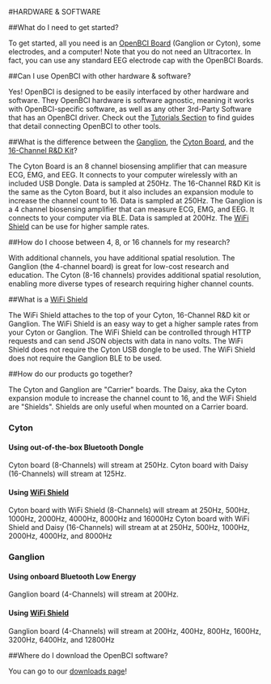 #HARDWARE & SOFTWARE

##What do I need to get started?

To get started, all you need is an [OpenBCI Board](http://shop.openbci.com/collections/frontpage/boards) (Ganglion or Cyton), some electrodes, and a computer! Note that you do not need an Ultracortex. In fact, you can use any standard EEG electrode cap with the OpenBCI Boards.

##Can I use OpenBCI with other hardware & software?

Yes! OpenBCI is designed to be easily interfaced by other hardware and software. They OpenBCI hardware is software agnostic, meaning it works with OpenBCI-specific software, as well as any other 3rd-Party Software that has an OpenBCI driver. Check out the [Tutorials Section](http://docs.openbci.com/Tutorials/01-GettingStarted) to find guides that detail connecting OpenBCI to other tools.

##What is the difference between the [Ganglion](http://shop.openbci.com/collections/frontpage/products/pre-order-ganglion-board?variant=13461804483), the [Cyton Board](http://shop.openbci.com/collections/frontpage/products/openbci-32-bit-board-kit?variant=784651699), and the [16-Channel R&D Kit](http://shop.openbci.com/collections/frontpage/products/openbci-16-channel-r-d-kit?variant=785215991)?

The Cyton Board is an 8 channel biosensing amplifier that can measure ECG, EMG, and EEG. It connects to your computer wirelessly with an included USB Dongle. Data is sampled at 250Hz.
The 16-Channel R&D Kit is the same as the Cyton Board, but it also includes an expansion module to increase the channel count to 16. Data is sampled at 250Hz.
The Ganglion is a 4 channel biosensing amplifier that can measure ECG, EMG, and EEG. It connects to your computer via BLE. Data is sampled at 200Hz.
The [WiFi Shield](https://shop.openbci.com/collections/frontpage/products/wifi-shield?variant=44534009550) can be use for higher sample rates.

##How do I choose between 4, 8, or 16 channels for my research?

With additional channels, you have additional spatial resolution. The Ganglion (the 4-channel board) is great for low-cost research and education. The Cyton (8-16 channels) provides additional spatial resolution, enabling more diverse types of research requiring higher channel counts.

##What is a [WiFi Shield](https://shop.openbci.com/collections/frontpage/products/wifi-shield?variant=44534009550)

The WiFi Shield attaches to the top of your Cyton, 16-Channel R&D kit or Ganglion. The WiFi Shield is an easy way to get a higher sample rates from your Cyton or Ganglion. The WiFi Shield can be controlled through HTTP requests and can send JSON objects with data in nano volts. The WiFi Shield does not require the Cyton USB dongle to be used. The WiFi Shield does not require the Ganglion BLE to be used.

##How do our products go together?

The Cyton and Ganglion are "Carrier" boards. The Daisy, aka the Cyton expansion module to increase the channel count to 16, and the WiFi Shield are "Shields". Shields are only useful when mounted on a Carrier board.

### Cyton

#### Using out-of-the-box Bluetooth Dongle

Cyton board (8-Channels) will stream at 250Hz.
Cyton board with Daisy (16-Channels) will stream at 125Hz.

#### Using [WiFi Shield](https://shop.openbci.com/collections/frontpage/products/wifi-shield?variant=44534009550)

Cyton board with WiFi Shield (8-Channels) will stream at 250Hz, 500Hz, 1000Hz, 2000Hz, 4000Hz, 8000Hz and 16000Hz
Cyton board with WiFi Shield and Daisy (16-Channels) will stream at at 250Hz, 500Hz, 1000Hz, 2000Hz, 4000Hz, and 8000Hz

### Ganglion

#### Using onboard Bluetooth Low Energy

Ganglion board (4-Channels) will stream at 200Hz.

#### Using [WiFi Shield](https://shop.openbci.com/collections/frontpage/products/wifi-shield?variant=44534009550)

Ganglion board (4-Channels) will stream at 200Hz, 400Hz, 800Hz, 1600Hz, 3200Hz, 6400Hz, and 12800Hz

##Where do I download the OpenBCI software?

You can go to our [downloads page](http://openbci.com/donation)!

